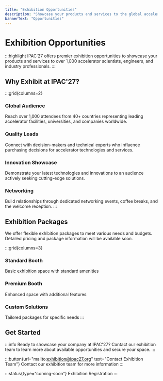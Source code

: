 ```yaml
---
title: "Exhibition Opportunities"
description: "Showcase your products and services to the global accelerator community at IPAC'27"
bannerText: "Opportunities"
---
```


# Exhibition Opportunities

:::highlight
IPAC'27 offers premier exhibition opportunities to showcase your products and services to over 1,000 accelerator scientists, engineers, and industry professionals.
:::

## Why Exhibit at IPAC'27?

:::grid{columns=2}
### Global Audience
Reach over 1,000 attendees from 40+ countries representing leading accelerator facilities, universities, and companies worldwide.

### Quality Leads
Connect with decision-makers and technical experts who influence purchasing decisions for accelerator technologies and services.

### Innovation Showcase
Demonstrate your latest technologies and innovations to an audience actively seeking cutting-edge solutions.

### Networking
Build relationships through dedicated networking events, coffee breaks, and the welcome reception.
:::

## Exhibition Packages

We offer flexible exhibition packages to meet various needs and budgets. Detailed pricing and package information will be available soon.

:::grid{columns=3}
### Standard Booth
Basic exhibition space with standard amenities

### Premium Booth
Enhanced space with additional features

### Custom Solutions
Tailored packages for specific needs
:::

## Get Started

:::info
Ready to showcase your company at IPAC'27? Contact our exhibition team to learn more about available opportunities and secure your space.
:::

:::button{url="mailto:exhibition@ipac27.org" text="Contact Exhibition Team"}
Contact our exhibition team for more information
:::

:::status{type="coming-soon"}
Exhibition Registration
:::
